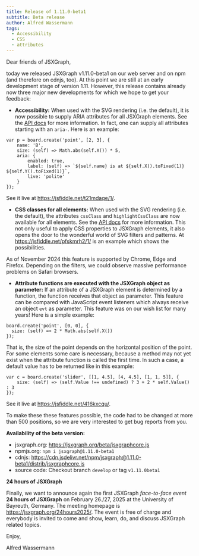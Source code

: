 ```yaml
---
title: Release of 1.11.0-beta1
subtitle: Beta release
author: Alfred Wassermann
tags:
  - Accessibility 
  - CSS
  - attributes
---
```


Dear friends of JSXGraph,

today we released JSXGraph v1.11.0-beta1 on our web server and on npm (and therefore on cdnjs, too). At this point we are still at an early development stage of version 1.11. However, this release contains already now three major new developments for which we hope to get your feedback:

- __Accessibility:__ When used with the SVG rendering (i.e. the default), it is now possible to supply ARIA attributes for all JSXGraph elements.
See the [API docs](https://jsxgraph.org/beta/docs/symbols/JXG.GeometryElement.html#aria) for more information. In fact, one can supply all attributes starting with an `aria-`.
Here is an example:

```.javascript
var p = board.create('point', [2, 3], {
    name: 'B',
    size: (self) => Math.abs(self.X()) * 5,
    aria: {
        enabled: true,
        label: (self) => `${self.name} is at ${self.X().toFixed(1)} ${self.Y().toFixed(1)}`,
        live: 'polite'
    }
});
```

See it live at <https://jsfiddle.net/t21mdaqe/1/>.

- __CSS classes for all elements:__ When used with the SVG rendering (i.e. the default), the attributes `cssClass` and `highlightCssClass` are now available for all elements. See the [API docs](https://jsxgraph.org/beta/docs/symbols/JXG.GeometryElement.html#cssClass) for more information. This not only useful to apply CSS properties to JSXGraph elements, it also opens the door to the wonderful world of SVG filters and patterns. At <https://jsfiddle.net/pfskmrh2/1/> is an example which shows the possibilities. 

As of November 2024 this feature is supported by Chrome, Edge and Firefox. Depending on the filters, we could observe massive performance problems on Safari browsers.

- __Attribute functions are executed with the JSXGraph object as parameter:__ If an attribute of a JSXGraph element is determined by a function, the function receives that object as parameter. This feature can be compared with JavaScript event listeners which always receive an object `evt` as parameter. This feature was on our wish list for many years! Here is a simple example:

```.javascript
board.create('point', [0, 0], {
  size: (self) => 2 * Math.abs(self.X())
});
```

That is, the size of the point depends on the horizontal position of the point. For some elements some care is necessary, because a method may not yet exist when the attribute function is called the first time. In such a case, a default value has to be returned like in this example:

```.javascript
var c = board.create('slider', [[1, 4.5], [4, 4.5], [1, 1, 5]], {
    size: (self) => (self.Value !== undefined) ? 3 + 2 * self.Value() : 3
});
```

See it live at <https://jsfiddle.net/416kxcqu/>.

To make these these features possible, the code had to be changed at more than 500 positions, so we are very interested to get bug reports from you.

__Availability of the beta version:__

- jsxgraph.org: <https://jsxgraph.org/beta/jsxgraphcore.js>
- npmjs.org: `npm i jsxgraph@1.11.0-beta1`
- cdnjs: <https://cdn.jsdelivr.net/npm/jsxgraph@1.11.0-beta1/distrib/jsxgraphcore.js>
- source code: Checkout branch `develop` or tag `v1.11.0beta1`

 __24 hours of JSXGraph__

Finally, we want to announce again the first JSXGraph *face-to-face event* __24 hours of JSXGraph__ on February 26./27, 2025 at the University of Bayreuth, Germany. The meeting homepage is <https://jsxgraph.org/24hours2025/>. The event is free of charge and everybody is invited to come and show, learn, do, and discuss JSXGraph related topics.

Enjoy,

Alfred Wassermann



